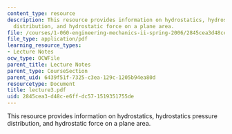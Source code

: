 ```yaml
---
content_type: resource
description: This resource provides information on hydrostatics, hydrostatics pressure
  distribution, and hydrostatic force on a plane area.
file: /courses/1-060-engineering-mechanics-ii-spring-2006/2845cea3d48ce6ffdc571519351755de_lecture3.pdf
file_type: application/pdf
learning_resource_types:
- Lecture Notes
ocw_type: OCWFile
parent_title: Lecture Notes
parent_type: CourseSection
parent_uid: 6439f51f-7325-c3ea-129c-1205b94ea80d
resourcetype: Document
title: lecture3.pdf
uid: 2845cea3-d48c-e6ff-dc57-1519351755de
---
```

This resource provides information on hydrostatics, hydrostatics pressure distribution, and hydrostatic force on a plane area.


